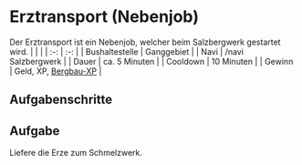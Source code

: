 # Erztransport (Nebenjob)
Der Erztransport ist ein Nebenjob, welcher beim Salzbergwerk gestartet wird.
| <!-- --> | <!-- --> |
| :-: | :-: |
| Bushaltestelle | Ganggebiet |
| Navi | /navi Salzbergwerk |
| Dauer | ca. 5 Minuten |
| Cooldown | 10 Minuten |
| Gewinn | Geld, XP, [Bergbau-XP](../..//pages/Skills/bergbau.md) |

## Aufgabenschritte
## Aufgabe
Liefere die Erze zum Schmelzwerk.

